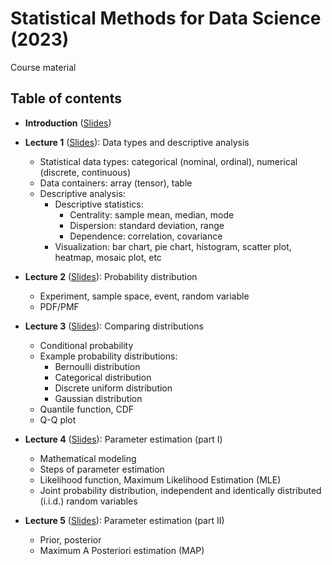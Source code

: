 # Statistical Methods for Data Science (2023)

Course material

## Table of contents

+ **Introduction** ([Slides](./lectures/introduction_handout.pdf))
+ **Lecture 1** ([Slides](./lectures/l1_handout.pdf)): Data types and descriptive analysis
  + Statistical data types: categorical (nominal, ordinal), numerical (discrete, continuous)
  + Data containers: array (tensor), table
  + Descriptive analysis:
    + Descriptive statistics:
      + Centrality: sample mean, median, mode
      + Dispersion: standard deviation, range
      + Dependence: correlation, covariance
    + Visualization: bar chart, pie chart, histogram, scatter plot, heatmap, mosaic plot, etc

+ **Lecture 2** ([Slides](./lectures/l2_handout.pdf)): Probability distribution
  + Experiment, sample space, event, random variable
  + PDF/PMF

+ **Lecture 3** ([Slides](./lectures/l3_handout.pdf)): Comparing distributions
  + Conditional probability
  + Example probability distributions:
    + Bernoulli distribution
    + Categorical distribution
    + Discrete uniform distribution
    + Gaussian distribution
  + Quantile function, CDF
  + Q-Q plot

+ **Lecture 4** ([Slides](./lectures/l4_handout.pdf)): Parameter estimation (part I)
  + Mathematical modeling
  + Steps of parameter estimation
  + Likelihood function, Maximum Likelihood Estimation (MLE)
  + Joint probability distribution, independent and identically distributed (i.i.d.) random variables


+ **Lecture 5** ([Slides](./lectures/l5_handout.pdf)): Parameter estimation (part II)
  + Prior, posterior
  + Maximum A Posteriori estimation (MAP)
